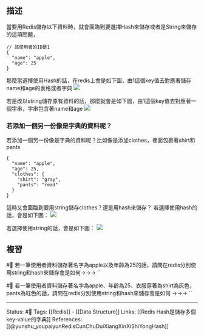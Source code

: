 ## 描述

當要用Redis儲存以下資料時，就會面臨到要選擇Hash來儲存或者是String來儲存
的這項問題，

```
// 該使用者的ID是1
{
  "name": "apple",
  "age": 25
}
```



那麼當選擇使用Hash的話，在redis上會是如下圖，由1這個key值去對應著儲存name和age的表格或者字典
![](https://res.cloudinary.com/dqfxgtyoi/image/upload/v1653497773/blog/database/redis/key-to-userhash_o7vjlv.png)

若是改以string儲存原有資料的話，那麼就會是如下圖，由1這個key值去對應著一個字串，字串包含著name和age
![](https://res.cloudinary.com/dqfxgtyoi/image/upload/v1653497773/blog/database/redis/key-to-string_ks1slg.png)


### 若添加一個另一份像是字典的資料呢？
若添加一個另一份像是字典的資料呢？比如像是添加clothes，裡面包裹著shirt和pants
```
{
  "name": "apple",
  "age": 25,
  "clothes": {
    "shirt": "gray",
    "pants": "read"
  }
}
```

這時又會面臨到要用string儲存clothes？還是用hash來儲存？
若選擇使用hash的話，會是如下圖：
![](https://res.cloudinary.com/dqfxgtyoi/image/upload/v1653497774/blog/database/redis/key-to-userhash-and-clotheshash_m27vwx.png)

若選擇使用string的話，會是如下圖：
![](https://res.cloudinary.com/dqfxgtyoi/image/upload/v1653497774/blog/database/redis/key-to-userhash-and-string_a5ze0l.png)


## 複習

#🧠 若一筆使用者資料儲存著名字為apple以及年齡為25的話，請問在redis分別使用string和hash來儲存會是如何->->-> ``
<!--SR:!2022-05-29,3,250-->

#🧠 若一筆使用者資料儲存著名字為apple、年齡為25、衣服穿著為shirt為灰色，pants為紅色的話，請問在redis分別使用string和hash來儲存會是如何 ->->-> ``


---
Status: #🌱 
Tags:
[[Redis]] - [[Data Structure]]
Links:
[[Redis Hash是儲存多個key-value的字典]]
References:
[[@yunshu_youpaiyunRedisCunChuDuiXiangXinXiShiYongHash]]